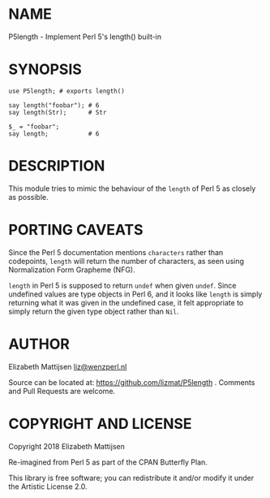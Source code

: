 NAME
====

P5length - Implement Perl 5's length() built-in

SYNOPSIS
========

    use P5length; # exports length()

    say length("foobar"); # 6
    say length(Str);      # Str

    $_ = "foobar";
    say length;           # 6

DESCRIPTION
===========

This module tries to mimic the behaviour of the `length` of Perl 5 as closely as possible.

PORTING CAVEATS
===============

Since the Perl 5 documentation mentions `characters` rather than codepoints, `length` will return the number of characters, as seen using Normalization Form Grapheme (NFG).

`length` in Perl 5 is supposed to return `undef` when given `undef`. Since undefined values are type objects in Perl 6, and it looks like `length` is simply returning what it was given in the undefined case, it felt appropriate to simply return the given type object rather than `Nil`.

AUTHOR
======

Elizabeth Mattijsen <liz@wenzperl.nl>

Source can be located at: https://github.com/lizmat/P5length . Comments and Pull Requests are welcome.

COPYRIGHT AND LICENSE
=====================

Copyright 2018 Elizabeth Mattijsen

Re-imagined from Perl 5 as part of the CPAN Butterfly Plan.

This library is free software; you can redistribute it and/or modify it under the Artistic License 2.0.

